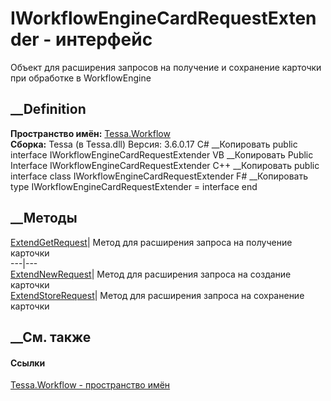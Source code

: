 # IWorkflowEngineCardRequestExtender - интерфейс
Объект для расширения запросов на получение и сохранение карточки при
обработке в WorkflowEngine
## __Definition
 **Пространство имён:** [Tessa.Workflow](N_Tessa_Workflow.htm)  
 **Сборка:** Tessa (в Tessa.dll) Версия: 3.6.0.17
C# __Копировать
     public interface IWorkflowEngineCardRequestExtender
VB __Копировать
     Public Interface IWorkflowEngineCardRequestExtender
C++ __Копировать
     public interface class IWorkflowEngineCardRequestExtender
F# __Копировать
     type IWorkflowEngineCardRequestExtender = interface end
##  __Методы
[ExtendGetRequest](M_Tessa_Workflow_IWorkflowEngineCardRequestExtender_ExtendGetRequest.htm)|
Метод для расширения запроса на получение карточки  
---|---  
[ExtendNewRequest](M_Tessa_Workflow_IWorkflowEngineCardRequestExtender_ExtendNewRequest.htm)|
Метод для расширения запроса на создание карточки  
[ExtendStoreRequest](M_Tessa_Workflow_IWorkflowEngineCardRequestExtender_ExtendStoreRequest.htm)|
Метод для расширения запроса на сохранение карточки  
## __См. также
#### Ссылки
[Tessa.Workflow - пространство имён](N_Tessa_Workflow.htm)

